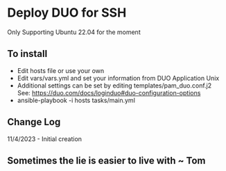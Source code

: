 # Deploy DUO for SSH

Only Supporting Ubuntu 22.04 for the moment

## To install
* Edit hosts file or use your own
* Edit vars/vars.yml and set your information from DUO Application Unix
* Additional settings can be set by editing templates/pam_duo.conf.j2 See: https://duo.com/docs/loginduo#duo-configuration-options
* ansible-playbook -i hosts tasks/main.yml

## Change Log
11/4/2023 - Initial creation


## Sometimes the lie is easier to live with ~ Tom